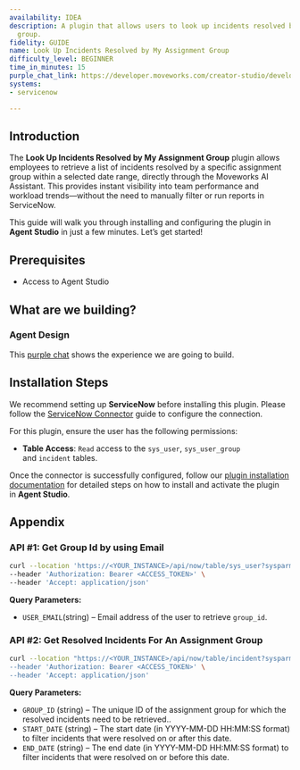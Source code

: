 ```yaml
---
availability: IDEA
description: A plugin that allows users to look up incidents resolved by their assignment
  group.
fidelity: GUIDE
name: Look Up Incidents Resolved by My Assignment Group
difficulty_level: BEGINNER
time_in_minutes: 15
purple_chat_link: https://developer.moveworks.com/creator-studio/developer-tools/purple-chat/?conversation=%7B%22messages%22%3A%5B%7B%22parts%22%3A%5B%7B%22richText%22%3A%22%3Cp%3EWhat+incidents+have+been+resolved+by+my+assignment+group+in+ServiceNow%3C%2Fp%3E%22%7D%5D%2C%22role%22%3A%22user%22%7D%2C%7B%22parts%22%3A%5B%7B%22reasoningSteps%22%3A%5B%7B%22richText%22%3A%22%3Cp%3EFinding+your+agent+groups+in+%3Cb%3EServiceNow%3C%2Fb%3E.%3C%2Fp%3E%22%2C%22status%22%3A%22success%22%7D%5D%7D%2C%7B%22richText%22%3A%22%3Cp%3EI+found+a+few+agent+groups+you+belong+to.+Which+one+would+you+like+to+see+resolved+incidents+for%3F%3C%2Fp%3E%22%7D%2C%7B%22buttons%22%3A%5B%7B%22buttonText%22%3A%22Tier+1+Support%22%2C%22style%22%3A%22outlined%22%7D%2C%7B%22buttonText%22%3A%22Tier+2+Support%22%2C%22style%22%3A%22outlined%22%7D%2C%7B%22buttonText%22%3A%22Network+Operations%22%2C%22style%22%3A%22outlined%22%7D%5D%7D%5D%2C%22role%22%3A%22assistant%22%7D%2C%7B%22parts%22%3A%5B%7B%22richText%22%3A%22Tier+2+Support%22%7D%5D%2C%22role%22%3A%22user%22%7D%2C%7B%22parts%22%3A%5B%7B%22richText%22%3A%22%3Cp%3EGreat.+What+time+period+should+I+look+at+for+the+%27Tier+2+Support%27+group%3F%3C%2Fp%3E%22%7D%2C%7B%22buttons%22%3A%5B%7B%22buttonText%22%3A%22Last+24+hours%22%2C%22style%22%3A%22outlined%22%7D%2C%7B%22buttonText%22%3A%22Last+7+days%22%2C%22style%22%3A%22outlined%22%7D%2C%7B%22buttonText%22%3A%22Last+30+days%22%2C%22style%22%3A%22outlined%22%7D%5D%7D%5D%2C%22role%22%3A%22assistant%22%7D%2C%7B%22parts%22%3A%5B%7B%22richText%22%3A%22Last+7+days%22%7D%5D%2C%22role%22%3A%22user%22%7D%2C%7B%22parts%22%3A%5B%7B%22reasoningSteps%22%3A%5B%7B%22richText%22%3A%22%3Cp%3ESearching+for+incidents+resolved+by+the+%27Tier+2+Support%27+group+in+the+last+7+days.%3C%2Fp%3E%22%2C%22status%22%3A%22success%22%7D%5D%7D%2C%7B%22richText%22%3A%22%3Cp%3EI+found+3+incidents+resolved+by+the+%27Tier+2+Support%27+group+in+the+last+7+days%3A%3C%2Fp%3E%3Cul%3E%3Cli%3E%3Cb%3EINC0010082%3A+VPN+connection+dropping+for+remote+users%3C%2Fb%3E%3Cul%3E%3Cli%3EState%3A+Resolved%3C%2Fli%3E%3Cli%3EPriority%3A+1+-+Critical%3C%2Fli%3E%3Cli%3ECategory%3A+Network%3C%2Fli%3E%3Cli%3ECaller%3A+David+Miller%3C%2Fli%3E%3Cli%3EResolved+by%3A+Beth+Angerer%3C%2Fli%3E%3Cli%3EResolved+on%3A+2024-10-25%3C%2Fli%3E%3Cli%3EResolution+notes%3A+Reconfigured+VPN+client+settings+to+use+the+updated+server+address.+Pushed+update+to+all+remote+users.%3C%2Fli%3E%3C%2Ful%3E%3C%2Fli%3E%3Cli%3E%3Cb%3EINC0010076%3A+Cannot+access+financial+reporting+system%3C%2Fb%3E%3Cul%3E%3Cli%3EState%3A+Resolved%3C%2Fli%3E%3Cli%3EPriority%3A+2+-+High%3C%2Fli%3E%3Cli%3ECategory%3A+Software%3C%2Fli%3E%3Cli%3ECaller%3A+Emily+Davis%3C%2Fli%3E%3Cli%3EResolved+by%3A+Alex+Wilber%3C%2Fli%3E%3Cli%3EResolved+on%3A+2024-10-24%3C%2Fli%3E%3Cli%3EResolution+notes%3A+User%27s+access+permissions+had+expired.+Renewed+permissions+for+the+%27Finance-Reporting%27+group.%3C%2Fli%3E%3C%2Ful%3E%3C%2Fli%3E%3Cli%3E%3Cb%3EINC0010071%3A+New+hire+account+setup%3C%2Fb%3E%3Cul%3E%3Cli%3EState%3A+Resolved%3C%2Fli%3E%3Cli%3EPriority%3A+3+-+Moderate%3C%2Fli%3E%3Cli%3ECategory%3A+Hardware%3C%2Fli%3E%3Cli%3ECaller%3A+HR+System%3C%2Fli%3E%3Cli%3EResolved+by%3A+Casey+Jordan%3C%2Fli%3E%3Cli%3EResolved+on%3A+2024-10-22%3C%2Fli%3E%3Cli%3EResolution+notes%3A+Account+created+and+credentials+sent+to+the+new+hire%27s+manager.+Standard+software+package+has+been+provisioned.%3C%2Fli%3E%3C%2Ful%3E%3C%2Fli%3E%3C%2Ful%3E%22%7D%2C%7B%22citations%22%3A%5B%7B%22citationTitle%22%3A%22INC0010082+-+VPN+connection+dropping+for+remote+users%22%2C%22connectorName%22%3A%22servicenow%22%7D%2C%7B%22citationTitle%22%3A%22INC0010076+-+Cannot+access+financial+reporting+system%22%2C%22connectorName%22%3A%22servicenow%22%7D%2C%7B%22citationTitle%22%3A%22INC0010071+-+New+hire+account+setup%22%2C%22connectorName%22%3A%22servicenow%22%7D%5D%7D%5D%2C%22role%22%3A%22assistant%22%7D%5D%7D
systems:
- servicenow

---
```


## Introduction

The **Look Up Incidents Resolved by My Assignment Group** plugin allows employees to retrieve a list of incidents resolved by a specific assignment group within a selected date range, directly through the Moveworks AI Assistant. This provides instant visibility into team performance and workload trends—without the need to manually filter or run reports in ServiceNow.

This guide will walk you through installing and configuring the plugin in **Agent Studio** in just a few minutes. Let’s get started!

## **Prerequisites**

- Access to Agent Studio

## **What are we building?**

### Agent Design

This [purple chat](https://developer.moveworks.com/creator-studio/developer-tools/purple-chat/?conversation=%7B%22messages%22%3A%5B%7B%22parts%22%3A%5B%7B%22richText%22%3A%22%3Cp%3EWhat+incidents+have+been+resolved+by+my+assignment+group+in+ServiceNow%3C%2Fp%3E%22%7D%5D%2C%22role%22%3A%22user%22%7D%2C%7B%22parts%22%3A%5B%7B%22reasoningSteps%22%3A%5B%7B%22richText%22%3A%22%3Cp%3EFinding+your+agent+groups+in+%3Cb%3EServiceNow%3C%2Fb%3E.%3C%2Fp%3E%22%2C%22status%22%3A%22success%22%7D%5D%7D%2C%7B%22richText%22%3A%22%3Cp%3EI+found+a+few+agent+groups+you+belong+to.+Which+one+would+you+like+to+see+resolved+incidents+for%3F%3C%2Fp%3E%22%7D%2C%7B%22buttons%22%3A%5B%7B%22buttonText%22%3A%22Tier+1+Support%22%2C%22style%22%3A%22outlined%22%7D%2C%7B%22buttonText%22%3A%22Tier+2+Support%22%2C%22style%22%3A%22outlined%22%7D%2C%7B%22buttonText%22%3A%22Network+Operations%22%2C%22style%22%3A%22outlined%22%7D%5D%7D%5D%2C%22role%22%3A%22assistant%22%7D%2C%7B%22parts%22%3A%5B%7B%22richText%22%3A%22Tier+2+Support%22%7D%5D%2C%22role%22%3A%22user%22%7D%2C%7B%22parts%22%3A%5B%7B%22richText%22%3A%22%3Cp%3EGreat.+What+time+period+should+I+look+at+for+the+%27Tier+2+Support%27+group%3F%3C%2Fp%3E%22%7D%2C%7B%22buttons%22%3A%5B%7B%22buttonText%22%3A%22Last+24+hours%22%2C%22style%22%3A%22outlined%22%7D%2C%7B%22buttonText%22%3A%22Last+7+days%22%2C%22style%22%3A%22outlined%22%7D%2C%7B%22buttonText%22%3A%22Last+30+days%22%2C%22style%22%3A%22outlined%22%7D%5D%7D%5D%2C%22role%22%3A%22assistant%22%7D%2C%7B%22parts%22%3A%5B%7B%22richText%22%3A%22Last+7+days%22%7D%5D%2C%22role%22%3A%22user%22%7D%2C%7B%22parts%22%3A%5B%7B%22reasoningSteps%22%3A%5B%7B%22richText%22%3A%22%3Cp%3ESearching+for+incidents+resolved+by+the+%27Tier+2+Support%27+group+in+the+last+7+days.%3C%2Fp%3E%22%2C%22status%22%3A%22success%22%7D%5D%7D%2C%7B%22richText%22%3A%22%3Cp%3EI+found+3+incidents+resolved+by+the+%27Tier+2+Support%27+group+in+the+last+7+days%3A%3C%2Fp%3E%3Cul%3E%3Cli%3E%3Cb%3EINC0010082%3A+VPN+connection+dropping+for+remote+users%3C%2Fb%3E%3Cul%3E%3Cli%3EState%3A+Resolved%3C%2Fli%3E%3Cli%3EPriority%3A+1+-+Critical%3C%2Fli%3E%3Cli%3ECategory%3A+Network%3C%2Fli%3E%3Cli%3ECaller%3A+David+Miller%3C%2Fli%3E%3Cli%3EResolved+by%3A+Beth+Angerer%3C%2Fli%3E%3Cli%3EResolved+on%3A+2024-10-25%3C%2Fli%3E%3Cli%3EResolution+notes%3A+Reconfigured+VPN+client+settings+to+use+the+updated+server+address.+Pushed+update+to+all+remote+users.%3C%2Fli%3E%3C%2Ful%3E%3C%2Fli%3E%3Cli%3E%3Cb%3EINC0010076%3A+Cannot+access+financial+reporting+system%3C%2Fb%3E%3Cul%3E%3Cli%3EState%3A+Resolved%3C%2Fli%3E%3Cli%3EPriority%3A+2+-+High%3C%2Fli%3E%3Cli%3ECategory%3A+Software%3C%2Fli%3E%3Cli%3ECaller%3A+Emily+Davis%3C%2Fli%3E%3Cli%3EResolved+by%3A+Alex+Wilber%3C%2Fli%3E%3Cli%3EResolved+on%3A+2024-10-24%3C%2Fli%3E%3Cli%3EResolution+notes%3A+User%27s+access+permissions+had+expired.+Renewed+permissions+for+the+%27Finance-Reporting%27+group.%3C%2Fli%3E%3C%2Ful%3E%3C%2Fli%3E%3Cli%3E%3Cb%3EINC0010071%3A+New+hire+account+setup%3C%2Fb%3E%3Cul%3E%3Cli%3EState%3A+Resolved%3C%2Fli%3E%3Cli%3EPriority%3A+3+-+Moderate%3C%2Fli%3E%3Cli%3ECategory%3A+Hardware%3C%2Fli%3E%3Cli%3ECaller%3A+HR+System%3C%2Fli%3E%3Cli%3EResolved+by%3A+Casey+Jordan%3C%2Fli%3E%3Cli%3EResolved+on%3A+2024-10-22%3C%2Fli%3E%3Cli%3EResolution+notes%3A+Account+created+and+credentials+sent+to+the+new+hire%27s+manager.+Standard+software+package+has+been+provisioned.%3C%2Fli%3E%3C%2Ful%3E%3C%2Fli%3E%3C%2Ful%3E%22%7D%2C%7B%22citations%22%3A%5B%7B%22citationTitle%22%3A%22INC0010082+-+VPN+connection+dropping+for+remote+users%22%2C%22connectorName%22%3A%22servicenow%22%7D%2C%7B%22citationTitle%22%3A%22INC0010076+-+Cannot+access+financial+reporting+system%22%2C%22connectorName%22%3A%22servicenow%22%7D%2C%7B%22citationTitle%22%3A%22INC0010071+-+New+hire+account+setup%22%2C%22connectorName%22%3A%22servicenow%22%7D%5D%7D%5D%2C%22role%22%3A%22assistant%22%7D%5D%7D) shows the experience we are going to build.

## **Installation Steps**

We recommend setting up **ServiceNow** before installing this plugin. Please follow the [ServiceNow Connector](https://developer.moveworks.com/marketplace/package/?id=servicenow&hist=home%2Cbrws#how-to-implement) guide to configure the connection.

For this plugin, ensure the user has the following permissions:

- **Table Access**: `Read` access to the `sys_user`, `sys_user_group` and `incident` tables.

Once the connector is successfully configured, follow our [plugin installation documentation](https://help.moveworks.com/docs/ai-agent-marketplace-installation) for detailed steps on how to install and activate the plugin in **Agent Studio**.

## **Appendix**

### **API #1: Get Group Id by using Email**

```bash
curl --location 'https://<YOUR_INSTANCE>/api/now/table/sys_user?sysparm_query=user.email=<USER_EMAIL>&sysparm_fields=group,sys_id,user.email&sysparm_display_value=all' \
--header 'Authorization: Bearer <ACCESS_TOKEN>' \
--header 'Accept: application/json'

```

**Query Parameters:**

- `USER_EMAIL`(string) –  Email address of the user to retrieve `group_id`.

### **API #2: Get Resolved Incidents For An Assignment Group**

```bash
curl --location "https://<YOUR_INSTANCE>/api/now/table/incident?sysparm_fields=number,short_description,priority,category,caller_id,resolved_by,resolved_at,resolution_notes,state,close_notes&sysparm_limit=100&sysparm_query=assignment_group=<GROUP_ID>^state=6^resolved_at>=<START_DATE>^resolved_at<=<END_DATE>^ORDERBYDESCresolved_at&sysparm_display_value=true \
--header 'Authorization: Bearer <ACCESS_TOKEN>' \
--header 'Accept: application/json'

```

**Query Parameters:**

- `GROUP_ID` (string) – The unique ID of the assignment group for which the resolved incidents need to be retrieved..
- `START_DATE` (string) – The start date (in YYYY-MM-DD HH:MM:SS format) to filter incidents that were resolved on or after this date.
- `END_DATE` (string) – The end date (in YYYY-MM-DD HH:MM:SS format) to filter incidents that were resolved on or before this date.